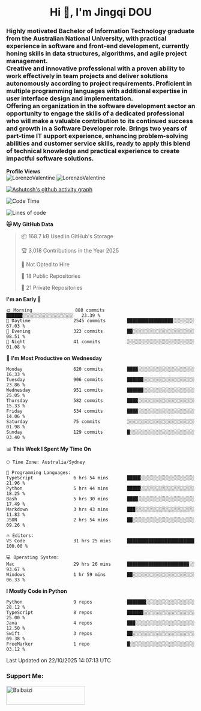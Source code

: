 <h1 align="center">Hi 👋, I'm Jingqi DOU</h1>
<h3 align="left">
Highly motivated Bachelor of Information Technology graduate from the Australian National University, with practical experience in software and front-end development, currently honing skills in data structures, algorithms, and agile project management. <br>
Creative and innovative professional with a proven ability to work effectively in team projects and deliver solutions autonomously according to project requirements. Proficient in multiple programming languages with additional expertise in user interface design and implementation. <br>
Offering an organization in the software development sector an opportunity to engage the skills of a dedicated professional who will make a valuable contribution to its continued success and growth in a Software Developer role. Brings two years of part-time IT support experience, enhancing problem-solving abilities and customer service skills, ready to apply this blend of technical knowledge and practical experience to create impactful software solutions. 
</h3>

**Profile Views**<br>
<img src="https://count.getloli.com/@LorenzoValentine?name=LorenzoValentine&theme=asoul&padding=7&offset=0&align=center&scale=2&pixelated=1&darkmode=auto&prefix=020315" alt="LorenzoValentine" theme="rule34" />
<img src="https://count.getloli.com/@LorenzoValentine?name=LorenzoValentine&theme=food&padding=7&offset=0&align=center&scale=2&pixelated=1&darkmode=auto&prefix=020315" alt="LorenzoValentine" theme="rule34" />

[![Ashutosh's github activity graph](https://github-readme-activity-graph.vercel.app/graph?username=LorenzoValentine)](https://github.com/ashutosh00710/github-readme-activity-graph)

<!--START_SECTION:waka-->
![Code Time](http://img.shields.io/badge/Code%20Time-2%2C528%20hrs%2052%20mins-blue)

![Lines of code](https://img.shields.io/badge/From%20Hello%20World%20I%27ve%20Written-957.7%20thousand%20lines%20of%20code-blue)

**🐱 My GitHub Data** 

> 📦 168.7 kB Used in GitHub's Storage 
 > 
> 🏆 3,018 Contributions in the Year 2025
 > 
> 🚫 Not Opted to Hire
 > 
> 📜 18 Public Repositories 
 > 
> 🔑 21 Private Repositories 
 > 
**I'm an Early 🐤** 

```text
🌞 Morning                888 commits         ██████░░░░░░░░░░░░░░░░░░░   23.39 % 
🌆 Daytime                2545 commits        █████████████████░░░░░░░░   67.03 % 
🌃 Evening                323 commits         ██░░░░░░░░░░░░░░░░░░░░░░░   08.51 % 
🌙 Night                  41 commits          ░░░░░░░░░░░░░░░░░░░░░░░░░   01.08 % 
```
📅 **I'm Most Productive on Wednesday** 

```text
Monday                   620 commits         ████░░░░░░░░░░░░░░░░░░░░░   16.33 % 
Tuesday                  906 commits         ██████░░░░░░░░░░░░░░░░░░░   23.86 % 
Wednesday                951 commits         ██████░░░░░░░░░░░░░░░░░░░   25.05 % 
Thursday                 582 commits         ████░░░░░░░░░░░░░░░░░░░░░   15.33 % 
Friday                   534 commits         ████░░░░░░░░░░░░░░░░░░░░░   14.06 % 
Saturday                 75 commits          ░░░░░░░░░░░░░░░░░░░░░░░░░   01.98 % 
Sunday                   129 commits         █░░░░░░░░░░░░░░░░░░░░░░░░   03.40 % 
```


📊 **This Week I Spent My Time On** 

```text
🕑︎ Time Zone: Australia/Sydney

💬 Programming Languages: 
TypeScript               6 hrs 54 mins       █████░░░░░░░░░░░░░░░░░░░░   21.96 % 
Python                   5 hrs 44 mins       █████░░░░░░░░░░░░░░░░░░░░   18.25 % 
Bash                     5 hrs 30 mins       ████░░░░░░░░░░░░░░░░░░░░░   17.49 % 
Markdown                 3 hrs 43 mins       ███░░░░░░░░░░░░░░░░░░░░░░   11.83 % 
JSON                     2 hrs 54 mins       ██░░░░░░░░░░░░░░░░░░░░░░░   09.26 % 

🔥 Editors: 
VS Code                  31 hrs 25 mins      █████████████████████████   100.00 % 

💻 Operating System: 
Mac                      29 hrs 26 mins      ███████████████████████░░   93.67 % 
Windows                  1 hr 59 mins        ██░░░░░░░░░░░░░░░░░░░░░░░   06.33 % 
```

**I Mostly Code in Python** 

```text
Python                   9 repos             ███████░░░░░░░░░░░░░░░░░░   28.12 % 
TypeScript               8 repos             ██████░░░░░░░░░░░░░░░░░░░   25.00 % 
Java                     4 repos             ███░░░░░░░░░░░░░░░░░░░░░░   12.50 % 
Swift                    3 repos             ██░░░░░░░░░░░░░░░░░░░░░░░   09.38 % 
FreeMarker               1 repo              █░░░░░░░░░░░░░░░░░░░░░░░░   03.12 % 
```




 Last Updated on 22/10/2025 14:07:13 UTC
<!--END_SECTION:waka-->

<!-- [![willianrod's wakatime stats](https://github-readme-stats.vercel.app/api/wakatime?username=lorenzoval2050)](https://github.com/anuraghazra/github-readme-stats) -->


<h3 align="left">Support Me:</h3>
<p><a href="https://www.buymeacoffee.com/Baibaizi"> <img align="left" src="https://cdn.buymeacoffee.com/buttons/v2/default-yellow.png" height="50" width="210" alt="Baibaizi" /></a></p><br><br>
